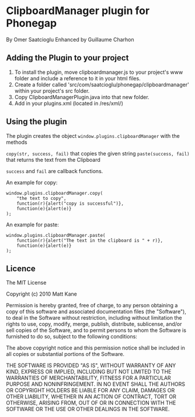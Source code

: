 # ClipboardManager plugin for Phonegap #
By Omer Saatcioglu
Enhanced by Guillaume Charhon

## Adding the Plugin to your project ##
1. To install the plugin, move clipboardmanager.js to your project's www folder and include a reference to it in your html files. 
2. Create a folder called 'src/com/saatcioglu/phonegap/clipboardmanager' within your project's src folder.
3. Copy ClipboardManagerPlugin.java into that new folder.
4. Add in your plugins.xml (located in /res/xml/)
<plugin name="ClipboardManager" value="com.saatcioglu.phonegap.clipboardmanager.ClipboardManagerPlugin"/>

## Using the plugin ##
The plugin creates the object `window.plugins.clipboardManager` with the methods 

`copy(str, success, fail)` that copies the given string
`paste(success, fail)` that returns the text from the Clipboard

`success` and `fail` are callback functions. 

An example for copy:

	window.plugins.clipboardManager.copy(
		"the text to copy",
		function(r){alert("copy is successful")},
		function(e){alert(e)}
	);

An example for paste:

	window.plugins.clipboardManager.paste(
		function(r){alert("The text in the clipboard is " + r)},
		function(e){alert(e)}
	);

	
## Licence ##
The MIT License

Copyright (c) 2010 Matt Kane

Permission is hereby granted, free of charge, to any person obtaining a copy
of this software and associated documentation files (the "Software"), to deal
in the Software without restriction, including without limitation the rights
to use, copy, modify, merge, publish, distribute, sublicense, and/or sell
copies of the Software, and to permit persons to whom the Software is
furnished to do so, subject to the following conditions:

The above copyright notice and this permission notice shall be included in
all copies or substantial portions of the Software.

THE SOFTWARE IS PROVIDED "AS IS", WITHOUT WARRANTY OF ANY KIND, EXPRESS OR
IMPLIED, INCLUDING BUT NOT LIMITED TO THE WARRANTIES OF MERCHANTABILITY,
FITNESS FOR A PARTICULAR PURPOSE AND NONINFRINGEMENT. IN NO EVENT SHALL THE
AUTHORS OR COPYRIGHT HOLDERS BE LIABLE FOR ANY CLAIM, DAMAGES OR OTHER
LIABILITY, WHETHER IN AN ACTION OF CONTRACT, TORT OR OTHERWISE, ARISING FROM,
OUT OF OR IN CONNECTION WITH THE SOFTWARE OR THE USE OR OTHER DEALINGS IN
THE SOFTWARE.